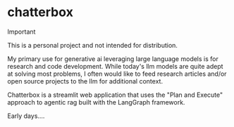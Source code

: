 # chatterbox

> [!IMPORTANT]
> This is a personal project and not intended for distribution.

My primary use for generative ai leveraging large language models is for research and code development.
While today's llm models are quite adept at solving most problems, I often would like to feed research
articles and/or open source projects to the llm for additional context.

Chatterbox is a streamlit web application that uses the "Plan and Execute" approach to agentic rag built
with the LangGraph framework.

Early days....
